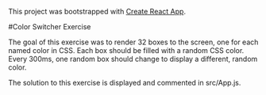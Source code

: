 This project was bootstrapped with [Create React App](https://github.com/facebookincubator/create-react-app).

#Color Switcher Exercise

The goal of this exercise was to render 32 boxes to the screen, one for each named color in CSS.
Each box should be filled with a random CSS color. Every 300ms, one random box should change
to display a different, random color.

The solution to this exercise is displayed and commented in src/App.js.